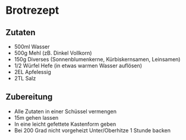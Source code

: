 # Brotrezept
## Zutaten
 - 500ml Wasser
 - 500g Mehl (zB. Dinkel Vollkorn)
 - 150g Diverses (Sonnenblumenkerne, Kürbiskernsamen, Leinsamen)
 - 1/2 Würfel Hefe (in etwas warmen Wasser auflösen)
 - 2EL Apfelessig
 - 2TL Salz
## Zubereitung
 - Alle Zutaten in einer Schüssel vermengen
 - 15m gehen lassen
 - In eine leicht gefettete Kastenform geben
 - Bei 200 Grad nicht vorgeheizt Unter/Oberhitze 1 Stunde backen
